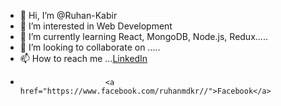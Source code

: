 - 👋 Hi, I’m @Ruhan-Kabir
- 👀 I’m interested in Web Development
- 🌱 I’m currently learning React, MongoDB, Node.js, Redux.....
- 💞️ I’m looking to collaborate on .....
- 📫 How to reach me ...<a href="https://www.linkedin.com/in/ruhan-kabir//">LinkedIn</a>
-                        <a href="https://www.facebook.com/ruhanmdkr//">Facebook</a>      

<!---
Ruhan-quick/Ruhan-quick is a ✨ special ✨ repository because its `README.md` (this file) appears on your GitHub profile.
You can click the Preview link to take a look at your changes.
--->
